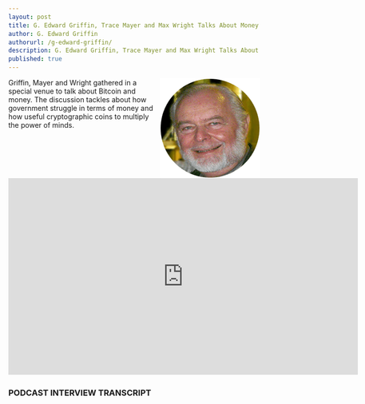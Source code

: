 ```yaml
---
layout: post
title: G. Edward Griffin, Trace Mayer and Max Wright Talks About Money And Bitcoin
author: G. Edward Griffin
authorurl: /g-edward-griffin/
description: G. Edward Griffin, Trace Mayer and Max Wright Talks About Money And Bitcoin
published: true
---
```


<img src="/images/g-edward-griffin.png" alt="G. Edward Griffin" align="right">Griffin, Mayer and Wright gathered in a special venue to talk about Bitcoin and money. The discussion tackles about how government struggle in terms of money and how useful cryptographic coins to multiply the power of minds. 

<center><iframe width="700" height="394" src="https://www.youtube.com/embed/Id6rK87GF8M" frameborder="0" allowfullscreen></iframe></center>

### PODCAST INTERVIEW TRANSCRIPT
